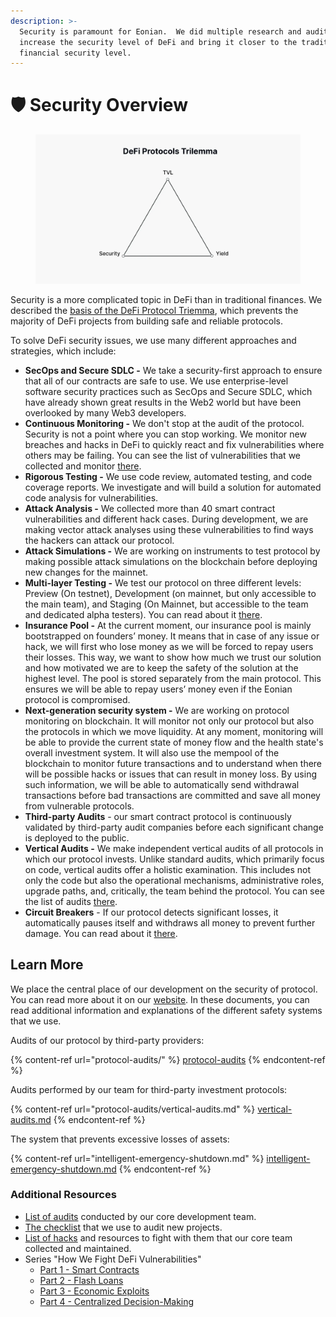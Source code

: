 ```yaml
---
description: >-
  Security is paramount for Eonian.  We did multiple research and audits to
  increase the security level of DeFi and bring it closer to the traditional
  financial security level.
---
```


# 🛡️ Security Overview

<div data-full-width="true">

<figure><img src="../.gitbook/assets/image (8) (1).png" alt=""><figcaption></figcaption></figure>

</div>

Security is a more complicated topic in DeFi than in traditional finances. We described the [basis of the DeFi Protocol Triemma](https://blog.eonian.finance/how-defi-works-understanding-protocols-trilemma-a1bb985ff5a3), which prevents the majority of DeFi projects from building safe and reliable protocols.

To solve DeFi security issues, we use many different approaches and strategies, which include:

* **SecOps and Secure SDLC -** We take a security-first approach to ensure that all of our contracts are safe to use. We use enterprise-level software security practices such as SecOps and Secure SDLC, which have already shown great results in the Web2 world but have been overlooked by many Web3 developers.
* **Continuous Monitoring -** We don't stop at the audit of the protocol. Security is not a point where you can stop working. We monitor new breaches and hacks in DeFi to quickly react and fix vulnerabilities where others may be failing. You can see the list of vulnerabilities that we collected and monitor [there](https://leovs09.notion.site/DeFi-Hacks-and-Vulnerabilities-a53964267ca14f87af2a3cc0e40130f8?pvs=74).
* **Rigorous Testing -** We use code review, automated testing, and code coverage reports. We investigate and will build a solution for automated code analysis for vulnerabilities.
* **Attack Analysis -** We collected more than 40 smart contract vulnerabilities and different hack cases. During development, we are making vector attack analyses using these vulnerabilities to find ways the hackers can attack our protocol.
* **Attack Simulations -** We are working on instruments to test protocol by making possible attack simulations on the blockchain before deploying new changes for the mainnet.
* **Multi-layer Testing -** We test our protocol on three different levels: Preview (On testnet), Development (on mainnet, but only accessible to the main team), and Staging (On Mainnet, but accessible to the team and dedicated alpha testers). You can read about it [there](https://github.com/eonian-core/farm/blob/main/docs/protocol-updates-workflow.md).
* **Insurance Pool -** At the current moment, our insurance pool is mainly bootstrapped on founders’ money. It means that in case of any issue or hack, we will first who lose money as we will be forced to repay users their losses. This way, we want to show how much we trust our solution and how motivated we are to keep the safety of the solution at the highest level. The pool is stored separately from the main protocol. This ensures we will be able to repay users’ money even if the Eonian protocol is compromised.
* **Next-generation security system -** We are working on protocol monitoring on blockchain. It will monitor not only our protocol but also the protocols in which we move liquidity. At any moment, monitoring will be able to provide the current state of money flow and the health state's overall investment system. It will also use the mempool of the blockchain to monitor future transactions and to understand when there will be possible hacks or issues that can result in money loss. By using such information, we will be able to automatically send withdrawal transactions before bad transactions are committed and save all money from vulnerable protocols.
* **Third-party Audits** - our smart contract protocol is continuously validated by third-party audit companies before each significant change is deployed to the public.
* **Vertical Audits -** We make independent vertical audits of all protocols in which our protocol invests. Unlike standard audits, which primarily focus on code, vertical audits offer a holistic examination. This includes not only the code but also the operational mechanisms, administrative roles, upgrade paths, and, critically, the team behind the protocol. You can see the list of audits [there](https://www.notion.so/7eb42e1464f84a62bd33353ccf483707?pvs=21).
* **Circuit Breakers** - If our protocol detects significant losses, it automatically pauses itself and withdraws all money to prevent further damage. You can read about it [there](https://www.notion.so/Intelligent-Emergency-Shutdown-Mode-9a00c3924ff2460fbb3b08cc63750c7c?pvs=21).

## Learn More

We place the central place of our development on the security of protocol. You can read more about it on our [website](https://eonian.finance/security). In these documents, you can read additional information and explanations of the different safety systems that we use.

Audits of our protocol by third-party providers:

{% content-ref url="protocol-audits/" %}
[protocol-audits](protocol-audits/)
{% endcontent-ref %}

&#x20;Audits performed by our team for third-party investment protocols:

{% content-ref url="protocol-audits/vertical-audits.md" %}
[vertical-audits.md](protocol-audits/vertical-audits.md)
{% endcontent-ref %}

The system that prevents excessive losses of assets:

{% content-ref url="intelligent-emergency-shutdown.md" %}
[intelligent-emergency-shutdown.md](intelligent-emergency-shutdown.md)
{% endcontent-ref %}

### Additional Resources

* [List of audits](https://leovs09.notion.site/Protocols-Audits-6bfdf8b29fb245b2be8db5c24726e795?pvs=4) conducted by our core development team.
* [The checklist](https://leovs09.notion.site/Crypto-Project-Audit-Checklist-e24414dcd1c94b5f818343d46f25013d?pvs=4) that we use to audit new projects.
* [List of hacks](https://www.notion.so/leovs09/DeFi-Hacks-and-Vulnerabilities-a53964267ca14f87af2a3cc0e40130f8) and resources to fight with them that our core team collected and maintained.
* Series "How We Fight DeFi Vulnerabilities"
  * [Part 1 - Smart Contracts](https://blog.eonian.finance/how-we-fight-defi-vulnerabilities-part-1-smart-contracts-b198e33db9ad)
  * [Part 2 - Flash Loans](https://blog.eonian.finance/how-we-fight-defi-vulnerabilities-part-2-flash-loan-2b9765aaaf76?source=collection\_home---2------5-----------------------)
  * [Part 3 - Economic Exploits](https://blog.eonian.finance/how-we-fight-defi-vulnerabilities-part-3-economic-exploits-2547f936b8e8?source=collection\_home---2------4-----------------------)
  * [Part 4 - Centralized Decision-Making](https://blog.eonian.finance/how-we-fight-defi-vulnerabilities-part-4-centralized-decision-making-accf8e5e5b1c?source=collection\_home---2------2-----------------------)

